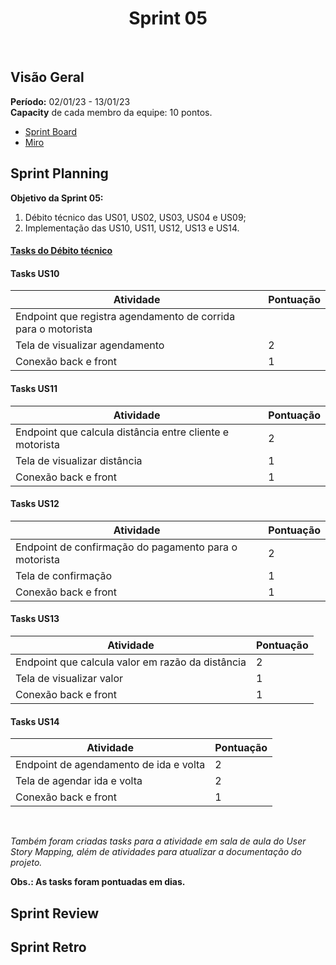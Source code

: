 <h1 align="center"><b>Sprint 05</b></h1>

<br>

## Visão Geral

**Período:** 02/01/23 - 13/01/23 <br>
**Capacity** de cada membro da equipe: 10 pontos.

- [Sprint Board](https://trello.com/b/hObguyFv/sprint-board)
- [Miro](https://miro.com/app/board/uXjVPFFIyc4=/)

## Sprint Planning

**Objetivo da Sprint 05:**
  1. Débito técnico das US01, US02, US03, US04 e US09;
  2. Implementação das US10, US11, US12, US13 e US14.
 

#### [Tasks do Débito técnico](./Sprint04.md)

#### Tasks US10
| Atividade | Pontuação | 
| --------- | --------- | 
| Endpoint que registra agendamento de corrida para o motorista |
| Tela de visualizar agendamento | 2 |
| Conexão back e front	| 1 |

#### Tasks US11 
| Atividade | Pontuação | 
| --------- | --------- | 
| Endpoint que calcula distância entre cliente e motorista | 2 |
| Tela de visualizar distância | 1 |
| Conexão back e front	| 1 |

#### Tasks US12
| Atividade | Pontuação | 
| --------- | --------- | 
| Endpoint de confirmação do pagamento para o motorista | 2
| Tela de confirmação | 1 |
| Conexão back e front	| 1 |

#### Tasks US13
| Atividade | Pontuação | 
| --------- | --------- | 
| Endpoint que calcula valor em razão da distância | 2
| Tela de visualizar valor | 1 |
| Conexão back e front	| 1 |

#### Tasks US14
| Atividade | Pontuação | 
| --------- | --------- | 
| Endpoint de agendamento de ida e volta | 2 | 
| Tela de agendar ida e volta	| 2 |
| Conexão back e front	| 1 |

<br>

*Também foram criadas tasks para a atividade em sala de aula do User Story Mapping, além de atividades para atualizar a documentação do projeto.*

**Obs.: As tasks foram pontuadas em dias.**

## Sprint Review 

## Sprint Retro
